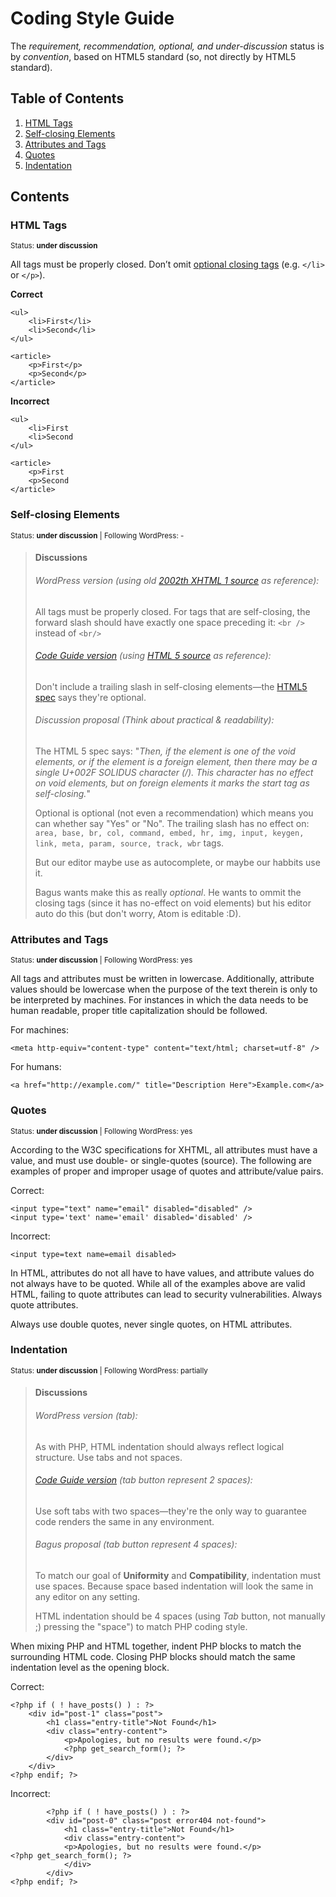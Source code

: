 # Coding Style Guide

The *requirement, recommendation, optional, and under-discussion* status is by *convention*, based on HTML5 standard (so, not directly by HTML5 standard).

## Table of Contents

  1. [HTML Tags](#html-tags)
  2. [Self-closing Elements](#self-closing-elements)
  3. [Attributes and Tags](#attributes-and-tags)
  4. [Quotes](#quotes)
  5. [Indentation](#indentation)


## Contents

### HTML Tags

<sup>Status: **under discussion**</sup>

All tags must be properly closed. Don’t omit [optional closing tags](https://www.w3.org/TR/html5/syntax.html#optional-tags) (e.g. `</li>` or `</p>`).

**Correct**
```
<ul>
    <li>First</li>
    <li>Second</li>
</ul>

<article>
    <p>First</p>
    <p>Second</p>
</article>
```

**Incorrect**
```
<ul>
    <li>First
    <li>Second
</ul>

<article>
    <p>First
    <p>Second
</article>
```


### Self-closing Elements

<sup>Status: **under discussion**  | Following WordPress: -</sup>

>
>#### Discussions
>###### WordPress version (using old [2002th XHTML 1 source](https://www.w3.org/TR/xhtml1/#C_2) as reference):
>All tags must be properly closed. For tags that are self-closing, the forward slash should have exactly one space preceding it: `<br />` instead of `<br/>`
>
>###### [Code Guide version](http://codeguide.co/#html-syntax) (using [HTML 5 source](https://dev.w3.org/html5/spec-author-view/syntax.html#syntax-start-tag) as reference):
>Don't include a trailing slash in self-closing elements—the [HTML5 spec](https://dev.w3.org/html5/spec-author-view/syntax.html#syntax-start-tag) says they're optional.
>
>###### Discussion proposal (Think about practical & readability):
>The HTML 5 spec says: "_Then, if the element is one of the void elements, or if the element is a foreign element, then there may be a single U+002F SOLIDUS character (/). This character has no effect on void elements, but on foreign elements it marks the start tag as self-closing._"
>
>Optional is optional (not even a recommendation) which means you can whether say "Yes" or "No". The trailing slash has no effect on: `area, base, br, col, command, embed, hr, img, input, keygen, link, meta, param, source, track, wbr` tags.
>
>But our editor maybe use <tag /> as autocomplete, or maybe our habbits use it.
>
>Bagus wants make this as really *optional*. He wants to ommit the closing tags (since it has no-effect on void elements) but his editor auto do this (but don't worry, Atom is editable :D).
>


### Attributes and Tags

<sup>Status: **under discussion**  | Following WordPress: yes</sup>

All tags and attributes must be written in lowercase. Additionally, attribute values should be lowercase when the purpose of the text therein is only to be interpreted by machines. For instances in which the data needs to be human readable, proper title capitalization should be followed.

For machines:

```
<meta http-equiv="content-type" content="text/html; charset=utf-8" />
```
For humans:

```
<a href="http://example.com/" title="Description Here">Example.com</a>
```

### Quotes

<sup>Status: **under discussion**  | Following WordPress: yes</sup>

According to the W3C specifications for XHTML, all attributes must have a value, and must use double- or single-quotes (source). The following are examples of proper and improper usage of quotes and attribute/value pairs.

Correct:

```
<input type="text" name="email" disabled="disabled" />
<input type='text' name='email' disabled='disabled' />
```

Incorrect:

```
<input type=text name=email disabled>
```

In HTML, attributes do not all have to have values, and attribute values do not always have to be quoted. While all of the examples above are valid HTML, failing to quote attributes can lead to security vulnerabilities. Always quote attributes.

Always use double quotes, never single quotes, on HTML attributes.



### Indentation

<sup>Status: **under discussion**  | Following WordPress: partially</sup>

>
>#### Discussions
>###### WordPress version (tab):
>As with PHP, HTML indentation should always reflect logical structure. Use tabs and not spaces.
>
>###### [Code Guide version](http://codeguide.co/#html-syntax) (tab button represent 2 spaces):
>Use soft tabs with two spaces—they're the only way to guarantee code renders the same in any environment.
>
>###### Bagus proposal (tab button represent 4 spaces):
>To match our goal of **Uniformity** and **Compatibility**, indentation must use spaces. Because space based indentation will look the same in any editor on any setting.
>
>HTML indentation should be 4 spaces (using *Tab* button, not manually ;) pressing the "space") to match PHP coding style.
>


When mixing PHP and HTML together, indent PHP blocks to match the surrounding HTML code. Closing PHP blocks should match the same indentation level as the opening block.

Correct:

```
<?php if ( ! have_posts() ) : ?>
    <div id="post-1" class="post">
        <h1 class="entry-title">Not Found</h1>
        <div class="entry-content">
            <p>Apologies, but no results were found.</p>
            <?php get_search_form(); ?>
        </div>
    </div>
<?php endif; ?>
```

Incorrect:

```
        <?php if ( ! have_posts() ) : ?>
        <div id="post-0" class="post error404 not-found">
            <h1 class="entry-title">Not Found</h1>
            <div class="entry-content">
            <p>Apologies, but no results were found.</p>
<?php get_search_form(); ?>
            </div>
        </div>
<?php endif; ?>
```

